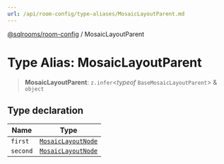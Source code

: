 ```yaml
---
url: /api/room-config/type-aliases/MosaicLayoutParent.md
---
```

[@sqlrooms/room-config](../index.md) / MosaicLayoutParent

# Type Alias: MosaicLayoutParent

> **MosaicLayoutParent**: `z.infer`<*typeof* `BaseMosaicLayoutParent`> & `object`

## Type declaration

| Name | Type |
| ------ | ------ |
| `first` | [`MosaicLayoutNode`](MosaicLayoutNode.md) |
| `second` | [`MosaicLayoutNode`](MosaicLayoutNode.md) |
